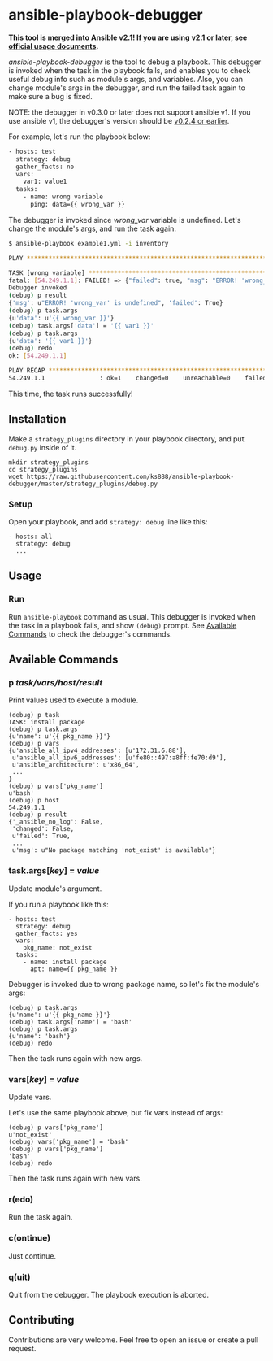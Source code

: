 # ansible-playbook-debugger

**This tool is merged into Ansible v2.1! If you are using v2.1 or later, see [official usage documents](https://docs.ansible.com/ansible/latest/user_guide/playbooks_debugger.html).**

*ansible-playbook-debugger* is the tool to debug a playbook. This debugger is invoked when the task in the playbook fails, and enables you to check useful debug info such as module's args, and variables. Also, you can change module's args in the debugger, and run the failed task again to make sure a bug is fixed.

NOTE: the debugger in v0.3.0 or later does not support ansible v1. If you use ansible v1, the debugger's version should be [v0.2.4 or earlier](https://github.com/ks888/ansible-playbook-debugger/tree/v0.2.4).

For example, let's run the playbook below:

```bash
- hosts: test
  strategy: debug
  gather_facts: no
  vars:
    var1: value1
  tasks:
    - name: wrong variable
      ping: data={{ wrong_var }}
```

The debugger is invoked since *wrong_var* variable is undefined. Let's change the module's args, and run the task again.

```bash
$ ansible-playbook example1.yml -i inventory

PLAY ***************************************************************************

TASK [wrong variable] **********************************************************
fatal: [54.249.1.1]: FAILED! => {"failed": true, "msg": "ERROR! 'wrong_var' is undefined"}
Debugger invoked
(debug) p result
{'msg': u"ERROR! 'wrong_var' is undefined", 'failed': True}
(debug) p task.args
{u'data': u'{{ wrong_var }}'}
(debug) task.args['data'] = '{{ var1 }}'
(debug) p task.args
{u'data': '{{ var1 }}'}
(debug) redo
ok: [54.249.1.1]

PLAY RECAP *********************************************************************
54.249.1.1               : ok=1    changed=0    unreachable=0    failed=0
```

This time, the task runs successfully!

## Installation

Make a `strategy_plugins` directory in your playbook directory, and put `debug.py` inside of it.

```
mkdir strategy_plugins
cd strategy_plugins
wget https://raw.githubusercontent.com/ks888/ansible-playbook-debugger/master/strategy_plugins/debug.py
```

### Setup

Open your playbook, and add `strategy: debug` line like this:

```
- hosts: all
  strategy: debug
  ...
```

## Usage

### Run

Run `ansible-playbook` command as usual. This debugger is invoked when the task in a playbook fails, and show `(debug)` prompt. See [Available Commands](#available-commands) to check the debugger's commands.

## Available Commands

### p *task/vars/host/result*

Print values used to execute a module.

```
(debug) p task
TASK: install package
(debug) p task.args
{u'name': u'{{ pkg_name }}'}
(debug) p vars
{u'ansible_all_ipv4_addresses': [u'172.31.6.88'],
 u'ansible_all_ipv6_addresses': [u'fe80::497:a8ff:fe70:d9'],
 u'ansible_architecture': u'x86_64',
 ...
}
(debug) p vars['pkg_name']
u'bash'
(debug) p host
54.249.1.1
(debug) p result
{'_ansible_no_log': False,
 'changed': False,
 u'failed': True,
 ...
 u'msg': u"No package matching 'not_exist' is available"}
```

### task.args[*key*] = *value*

Update module's argument.

If you run a playbook like this:

```
- hosts: test
  strategy: debug
  gather_facts: yes
  vars:
    pkg_name: not_exist
  tasks:
    - name: install package
      apt: name={{ pkg_name }}
```

Debugger is invoked due to wrong package name, so let's fix the module's args:

```
(debug) p task.args
{u'name': u'{{ pkg_name }}'}
(debug) task.args['name'] = 'bash'
(debug) p task.args
{u'name': 'bash'}
(debug) redo
```

Then the task runs again with new args.

### vars[*key*] = *value*

Update vars.

Let's use the same playbook above, but fix vars instead of args:

```
(debug) p vars['pkg_name']
u'not_exist'
(debug) vars['pkg_name'] = 'bash'
(debug) p vars['pkg_name']
'bash'
(debug) redo
```

Then the task runs again with new vars.

### r(edo)

Run the task again.

### c(ontinue)

Just continue.

### q(uit)

Quit from the debugger. The playbook execution is aborted.

## Contributing

Contributions are very welcome. Feel free to open an issue or create a pull request.
